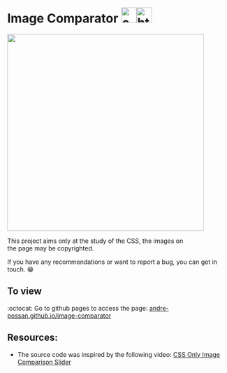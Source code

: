 #  Image Comparator <img aling="center" alt="css" height="35" width="35" src="https://cdn.jsdelivr.net/gh/devicons/devicon/icons/css3/css3-plain.svg"><img aling="center" alt="html" height="35" width="35" src="https://cdn.jsdelivr.net/gh/devicons/devicon/icons/html5/html5-plain.svg">

<img src="https://user-images.githubusercontent.com/85946447/160216886-8c911ad9-ba20-4370-b950-7a82ca2f3139.png" width="450px"></img>

This project aims only at the study of the CSS, the images on the page may be copyrighted.

If you have any recommendations or want to report a bug, you can get in touch.  :grin:

## To view

:octocat: Go to github pages to access the page: <a href="https://andre-possan.github.io/image-comparator" target="_blank">andre-possan.github.io/image-comparator</a>

## Resources:

-  The source code was inspired by the following video: <a href="https://www.youtube.com/watch?v=s1EwjTEnbOY" target="_blank">CSS Only Image Comparison Slider</a>
